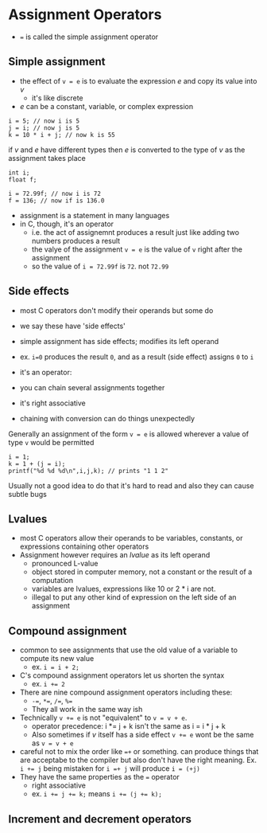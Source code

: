 # Assignment Operators

- `=` is called the simple assignment operator

## Simple assignment
- the effect of `v = e` is to evaluate the expression *e* and copy its value into *v*
  - it's like discrete
- *e* can be a constant, variable, or complex expression
```
i = 5; // now i is 5
j = i; // now j is 5
k = 10 * i + j; // now k is 55
```

if *v* and *e* have different types then *e* is converted to the type of *v* as the assignment takes place

```
int i;
float f;

i = 72.99f; // now i is 72
f = 136; // now if is 136.0
```

- assignment is a statement in many languages
- in C, though, it's an operator
  - i.e. the act of assignemnt produces a result just like adding two numbers produces a result
  - the valye of the assignment `v = e` is the value of `v` right after the assignment
  - so the value of `i = 72.99f` is `72`. not `72.99`

## Side effects
- most C operators don't modify their operands but some do
- we say these have 'side effects'
- simple assignment has side effects; modifies its left operand
- ex. `i=0` produces the result `0`, and as a result (side effect) assigns `0` to `i`

- it's an operator:
- you can chain several assignments together
- it's right associative
- chaining with conversion can do things unexpectedly

Generally an assignment of the form `v = e` is allowed wherever a value of type `v` would be permitted
```
i = 1;
k = 1 + (j = i);
printf("%d %d %d\n",i,j,k); // prints "1 1 2"
```
Usually not a good idea to do that
it's hard to read and also they can cause subtle bugs

## Lvalues
- most C operators allow their operands to be variables, constants, or expressions containing other operators
- Assignment however requires an *lvalue* as its left operand
  - pronounced L-value
  - object stored in computer memory, not a constant or the result of a computation
  - variables are lvalues, expressions like 10 or 2 * i are not. 
  - illegal to put any other kind of expression on the left side of an assignment
  
## Compound assignment
- common to see assignments that use the old value of a variable to compute its new value
  - ex. `i = i + 2;`
- C's compound assignment operators let us shorten the syntax
  - ex. `i += 2`
- There are nine compound assignment operators including these: 
  - `-=`, `*=`, `/=`, `%=`
  - They all work in the same way ish
- Technically `v += e` is not "equivalent" to `v = v + e`.
  - operator precedence: i *= j + k isn't the same as i = i * j + k
  - Also sometimes if *v* itself has a side effect `v += e` wont be the same as `v = v + e`
- careful not to mix the order like `=+` or something. can produce things that are acceptabe to the compiler but also don't have the right meaning. Ex. `i += j` being mistaken for `i =+ j` will produce `i = (+j)`
- They have the same properties as the `=` operator
  - right associative
  - ex. `i += j += k;` means `i += (j += k);`

## Increment and decrement operators
